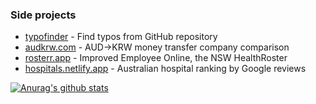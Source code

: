 ### Side projects

- [typofinder](https://github.com/minho42/typofinder) - Find typos from GitHub repository
- [audkrw.com](https://audkrw.com) - AUD->KRW money transfer company comparison
- [rosterr.app](https://rosterr.app) - Improved Employee Online, the NSW HealthRoster
- [hospitals.netlify.app](https://hospitals.netlify.app) - Australian hospital ranking by Google reviews

[![Anurag's github stats](https://github-readme-stats.vercel.app/api?username=minho42&hide_title=true&hide_rank=true&hide_border=true&show_icons=true&include_all_commits=true&hide=commits,issues&icon_color=24292e)](https://github.com/anuraghazra/github-readme-stats)
